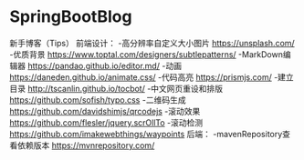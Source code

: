 # SpringBootBlog
新手博客（Tips）
前端设计：
-高分辨率自定义大小图片 https://unsplash.com/ 
-优质背景 https://www.toptal.com/designers/subtlepatterns/
-MarkDown编辑器 https://pandao.github.io/editor.md/
-动画 https://daneden.github.io/animate.css/
-代码高亮 https://prismjs.com/
-建立目录 http://tscanlin.github.io/tocbot/
-中文网页重设和排版 https://github.com/sofish/typo.css
-二维码生成 https://github.com/davidshimjs/qrcodejs
-滚动效果 https://github.com/flesler/jquery.scrOllTo
-滚动检测 https://github.com/imakewebthings/waypoints
后端：
-mavenRepository查看依赖版本  https://mvnrepository.com/
